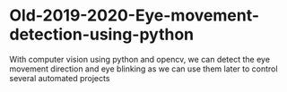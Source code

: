 # Old-2019-2020-Eye-movement-detection-using-python
With computer vision using python and opencv, we can detect the eye movement direction and eye blinking as we can use them later to control several automated projects
